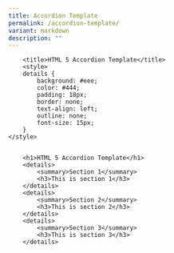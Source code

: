 ```yaml
---
title: Accordion Template
permalink: /accordion-template/
variant: markdown
description: ""
---
```

  
      
        <title>HTML 5 Accordion Template</title>  
        <style>    
        details {    
            background: #eee;    
            color: #444;    
            padding: 18px;    
            border: none;    
            text-align: left;    
            outline: none;    
            font-size: 15px;    
        }    
    </style>  
      
      
        <h1>HTML 5 Accordion Template</h1>  
        <details>  
            <summary>Section 1</summary>  
            <h3>This is section 1</h3>  
        </details>  
        <details>  
            <summary>Section 2</summary>  
            <h3>This is section 2</h3>  
        </details>  
        <details>  
            <summary>Section 3</summary>  
            <h3>This is section 3</h3>  
        </details>  
      
